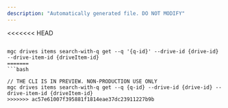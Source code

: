 ```yaml
---
description: "Automatically generated file. DO NOT MODIFY"
---
```


<<<<<<< HEAD
```cli

mgc drives items search-with-q get --q '{q-id}' --drive-id {drive-id} --drive-item-id {driveItem-id}
=======
```bash

// THE CLI IS IN PREVIEW. NON-PRODUCTION USE ONLY
mgc drives items search-with-q get --q {q-id} --drive-id {drive-id} --drive-item-id {driveItem-id}
>>>>>>> ac57e61007f395881f1814eae37dc23911227b9b

```